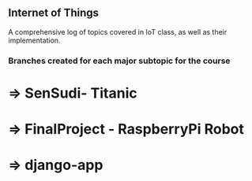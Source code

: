 
## Internet of Things

A comprehensive log of topics covered in IoT class, as well as their implementation.

### Branches created for each major subtopic for the course
# => SenSudi- Titanic
# => FinalProject - RaspberryPi Robot
# => django-app
